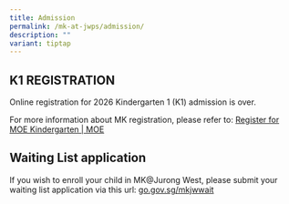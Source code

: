 ```yaml
---
title: Admission
permalink: /mk-at-jwps/admission/
description: ""
variant: tiptap
---
```

<h2>K1 REGISTRATION</h2>
<p>Online registration for 2026 Kindergarten 1 (K1) admission is over.</p>
<p></p>
<p>For more information about MK registration, please refer to: <a href="https://www.moe.gov.sg/preschool/moe-kindergarten/register/" rel="noopener noreferrer nofollow" target="_blank">Register for MOE Kindergarten | MOE</a>
</p>
<h2>Waiting List application</h2>
<p>If you wish to enroll your child in MK@Jurong West, please submit your
waiting list application via this url: <a href="http://go.gov.sg/mkjwwait" rel="noopener noreferrer nofollow" target="_blank">go.gov.sg/mkjwwait</a>
</p>